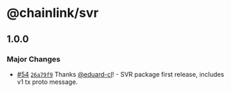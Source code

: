 # @chainlink/svr

## 1.0.0

### Major Changes

- [#54](https://github.com/smartcontractkit/chainlink-protos/pull/54) [`26a79f9`](https://github.com/smartcontractkit/chainlink-protos/commit/26a79f9ba4bd44a6f0f9138c193f52c87cc7e1aa) Thanks [@eduard-cl](https://github.com/eduard-cl)! - SVR package first release, includes v1 tx proto message.
